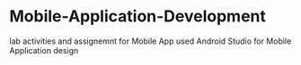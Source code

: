 # Mobile-Application-Development
lab activities and assignemnt for Mobile App 
used Android Studio for Mobile Application design
